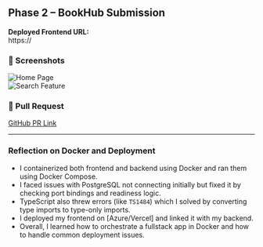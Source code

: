 ## Phase 2 – BookHub Submission

**Deployed Frontend URL:**  
https://<your-deployment-url>

### 📸 Screenshots

![Home Page](./screenshots/homepage.png)  
![Search Feature](./screenshots/search.png)

### 🔗 Pull Request  

[GitHub PR Link](https://github.com/vuwase/bookhub/pull/xx)

---

### Reflection on Docker and Deployment

- I containerized both frontend and backend using Docker and ran them using Docker Compose.
- I faced issues with PostgreSQL not connecting initially but fixed it by checking port bindings and readiness logic.
- TypeScript also threw errors (like `TS1484`) which I solved by converting type imports to type-only imports.
- I deployed my frontend on [Azure/Vercel] and linked it with my backend.
- Overall, I learned how to orchestrate a fullstack app in Docker and how to handle common deployment issues.

